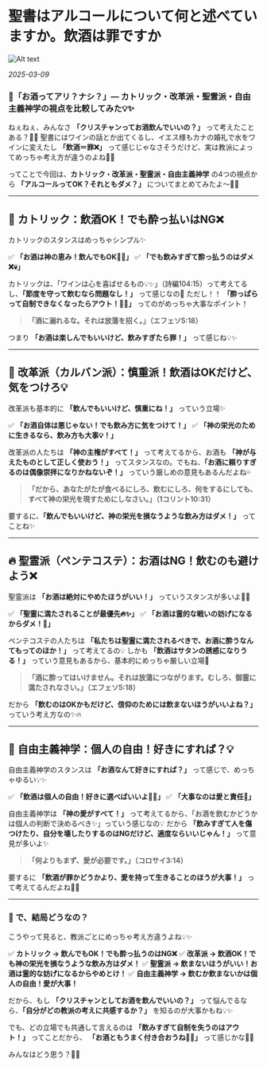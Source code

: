 # 聖書はアルコールについて何と述べていますか。飲酒は罪ですか

![Alt text](/static/images/blog/asmrchurch_philipino_girl_lying_on_a_sofa_drinking_beer_3D_ultr_d1bb7121-c95c-4e9b-8313-22f572d5f783.png)

*2025-03-09*


### **🍷「お酒ってアリ？ナシ？」— カトリック・改革派・聖霊派・自由主義神学の視点を比較してみた💡✨**

ねぇねぇ、みんなさ **「クリスチャンってお酒飲んでいいの？」** って考えたことある？🤔💭
聖書にはワインの話とか出てくるし、イエス様もカナの婚礼で水をワインに変えたし **「飲酒＝罪❌」** って感じじゃなさそうだけど、実は教派によってめっちゃ考え方が違うのよね👀💡

ってことで今回は、**カトリック・改革派・聖霊派・自由主義神学** の4つの視点から **「アルコールってOK？それともダメ？」** についてまとめてみたよ〜🍷✨

---

## **💒 カトリック：飲酒OK！でも酔っ払いはNG❌**
カトリックのスタンスはめっちゃシンプル✨

✅ **「お酒は神の恵み！飲んでもOK🍷💖」**
✅ **「でも飲みすぎて酔っ払うのはダメ❌💀」**

カトリックは、「ワインは心を喜ばせるもの💡✨」（詩編104:15）って考えてるし、**「節度を守って飲むなら問題なし！」** って感じなの💖
ただし！！ **「酔っぱらって自制できなくなったらアウト！🚨💀」** ってのがめっちゃ大事なポイント！

> **「酒に溺れるな。それは放蕩を招く。」（エフェソ5:18）**

つまり **「お酒は楽しんでもいいけど、飲みすぎたら罪！」** って感じね💡✨

---

## **📜 改革派（カルバン派）：慎重派！飲酒はOKだけど、気をつけろ💡**
改革派も基本的に **「飲んでもいいけど、慎重にね！」** っていう立場✨

✅ **「お酒自体は悪じゃない！でも飲み方に気をつけて！」**
✅ **「神の栄光のために生きるなら、飲み方も大事💡！」**

改革派の人たちは **「神の主権がすべて！」** って考えてるから、お酒も **「神が与えたものとして正しく使おう！」** ってスタンスなの。でもね、**「お酒に頼りすぎるのは偶像崇拝になりかねないぞ！」** っていう厳しめの意見もあるんだよね💦

> **「だから、あなたがたが食べるにしろ、飲むにしろ、何をするにしても、すべて神の栄光を現すためにしなさい。」（1コリント10:31）**

要するに、**「飲んでもいいけど、神の栄光を損なうような飲み方はダメ！」** ってことね✨

---

## **🔥 聖霊派（ペンテコステ）：お酒はNG！飲むのも避けよう❌**
聖霊派は **「お酒は絶対にやめたほうがいい！」** っていうスタンスが多いよ🚨💡

✅ **「聖霊に満たされることが最優先🔥✨」**
✅ **「お酒は霊的な戦いの妨げになるからダメ！🚫」**

ペンテコステの人たちは **「私たちは聖霊に満たされるべきで、お酒に酔うなんてもってのほか！」** って考えてるの💡 しかも **「飲酒はサタンの誘惑になりうる！」** っていう意見もあるから、基本的にめっちゃ厳しい立場🚨

> **「酒に酔ってはいけません。それは放蕩につながります。むしろ、御霊に満たされなさい。」（エフェソ5:18）**

だから **「飲むのはOKかもだけど、信仰のためには飲まないほうがいいよね？」** っていう考え方なの✨🔥

---

## **🌈 自由主義神学：個人の自由！好きにすれば？💡**
自由主義神学のスタンスは **「お酒なんて好きにすれば？」** って感じで、めっちゃゆるい💡✨

✅ **「飲酒は個人の自由！好きに選べばいいよ🍷✨」**
✅ **「大事なのは愛と責任💖」**

自由主義神学は **「神の愛がすべて！」** って考えてるから、「お酒を飲むかどうかは個人の判断で決めるべき✨」っていう感じなの💡 だから **「飲みすぎて人を傷つけたり、自分を壊したりするのはNGだけど、適度ならいいじゃん！」** って意見が多いよ✨

> **「何よりもまず、愛が必要です。」（コロサイ3:14）**

要するに **「飲酒が罪かどうかより、愛を持って生きることのほうが大事！」** って考えてるんだよね💖✨

---

### **👀 で、結局どうなの？**
こうやって見ると、教派ごとにめっちゃ考え方違うよね💡✨

✅ **カトリック → 飲んでもOK！でも酔っ払うのはNG❌**
✅ **改革派 → 飲酒OK！でも神の栄光を損なうような飲み方はダメ！**
✅ **聖霊派 → 飲まないほうがいい！お酒は霊的な妨げになるからやめとけ！**
✅ **自由主義神学 → 飲むか飲まないかは個人の自由！愛が大事！**

だから、もし **「クリスチャンとしてお酒を飲んでいいの？」** って悩んでるなら、**「自分がどの教派の考えに共感するか？」** を知るのが大事かもね💡✨

でも、どの立場でも共通して言えるのは **「飲みすぎて自制を失うのはアウト！」** ってことだから、 **「お酒ともうまく付き合おうね💖✨」** って感じかな🍷✨

みんなはどう思う？💭💬
